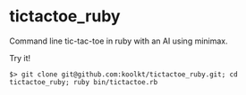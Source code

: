 # tictactoe_ruby
Command line tic-tac-toe in ruby with an AI using minimax.

Try it!
```
$> git clone git@github.com:koolkt/tictactoe_ruby.git; cd tictactoe_ruby; ruby bin/tictactoe.rb
```